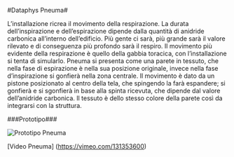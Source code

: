 #Dataphys Pneuma#

L’installazione ricrea il movimento della respirazione.
La durata dell’inspirazione e dell’espirazione dipende
dalla quantità di anidride carbonica all’interno
dell’edificio. Più gente ci sarà, più grande sarà il valore
rilevato e di conseguenza più profondo sarà il respiro.
Il movimento più evidente della respirazione
è quello della gabbia toracica, con
l’installazione si tenta di simularlo.
Pneuma si presenta come una parete in
tessuto, che nella fase di espirazione è nella
sua posizione originale, invece nella fase
d’inspirazione si gonfierà nella zona centrale.
Il movimento è dato da un pistone posizionato al
centro della tela, che spingendo la farà espandere;
si gonfierà e si sgonfierà in base alla spinta ricevuta,
che dipende dal valore dell’anidride carbonica.
Il tessuto è dello stesso colore della parete
così da integrarsi con la struttura.

###Prototipo###


![Prototipo Pneuma](http://i.imgur.com/JDJhPJT.jpg?1)

[Video Pneuma] (https://vimeo.com/131353600)
